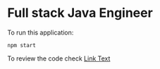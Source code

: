 # Full stack Java Engineer

To run this application:

```
npm start
```

To review the code check [Link Text](public/comcast-dialog.js)
